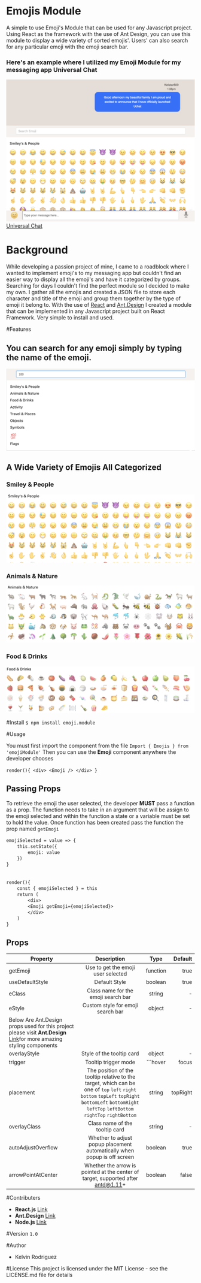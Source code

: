 # Emojis Module
A simple to use Emoji's Module that can be used for any Javascript project. Using React as the framework with the use of Ant Design, you can use this module to display a wide variety of sorted emojis'. Users' can also search for any particular emoji with the emoji search bar.

### Here's an example where I utilized my Emoji Module for my messaging app Universal Chat
![fig 1. Emoji Module](/ReadMeImg/emoji-display.png)
 [Universal Chat](https://uchat-universal.herokuapp.com/) 

# Background
While developing a passion project of mine, I came to a roadblock where I wanted to implement emoji's to my messaging app but couldn't find an easier way to display all the emoji's and have it categorized by groups. Searching for days I couldn't find the perfect module so I decided to make my own. I gather all the emojis and created a JSON file to store each character and title of the emoji and group them together by the type of emoji it belong to. With the use of  [React](https://reactjs.org/) and [Ant.Design](https://ant.design/) I created a module that can be implemented in any Javascript project built on React Framework. Very simple to install and used.


#Features
## You can search for any emoji simply by typing the name of the emoji.
![fig 2.](/ReadMeImg/emoji-search.png)

## A Wide Variety of Emojis All Categorized

### Smiley & People
![fig .3](/ReadMeImg/smiley_people.png)
### Animals & Nature
![fig .4](/ReadMeImg/animals_nature.png)
### Food & Drinks
![fig .5](/ReadMeImg/food_drinks.png)

#Install
```$ npm install emoji.module```

#Usage

You must first import the component from the file
```Import { Emojis } from 'emojiModule'```
Then you can use the **Emoji** component anywhere the developer chooses

``render(){
    <div>
    <Emoji />
    </div>
}``

## Passing Props
To retrieve the emoji the user selected, the developer **MUST** pass a function as a prop. The function needs to take in an argument that will be assign to the emoji selected and within the function a state or a variable must be set to hold the value. Once function has been created pass the function the prop named 
``getEmoji``

``` 
emojiSelected = value => {
    this.setState({
        emoji: value
    })
}


render(){
    const { emojiSelected } = this
    return (
        <div>
        <Emoji getEmoji={emojiSelected}>
        </div>
    )
} 
```

## Props
| Property      | Description   | Type  | Default |
| ------------- |:-------------:|:-----:|--------:|
| getEmoji     | Use to get the emoji user selected| function | true |
| useDefaultStyle     | Default Style      |   boolean | true |
| eClass | Class name for the emoji search bar    | string |-|
|eStyle| Custom style for emoji search bar|object|-|
|Below Are Ant.Design props used for this project please visit **Ant.Design** [Link](https://ant.design/)for more amazing styling components|
|overlayStyle|Style of the tooltip card|object|-|
|trigger|Tooltip trigger mode|```hover | focus | click | contextMenu```| ```click```|
|placement|The position of the tooltip relative to the target, which can be one of `top` `left` `right` `bottom` `topLeft` `topRight` `bottomLeft` `bottomRight` `leftTop` `leftBottom` `rightTop` `rightBottom`|string|topRight|
|overlayClass|Class name of the tooltip card|string|-|
|autoAdjustOverflow|Whether to adjust popup placement automatically when popup is off screen|boolean|true|
|arrowPointAtCenter|Whether the arrow is pointed at the center of target, supported after antd@1.11+|boolean|false|


#Contributers
- **React.js** [Link](https://reactjs.org/) 
- **Ant.Design** [Link](https://ant.design/)
- **Node.js** [Link](https://nodejs.org/en/)

#Version
```1.0```

#Author
- Kelvin Rodriguez

#License
This project is licensed under the MIT License - see the LICENSE.md file for details